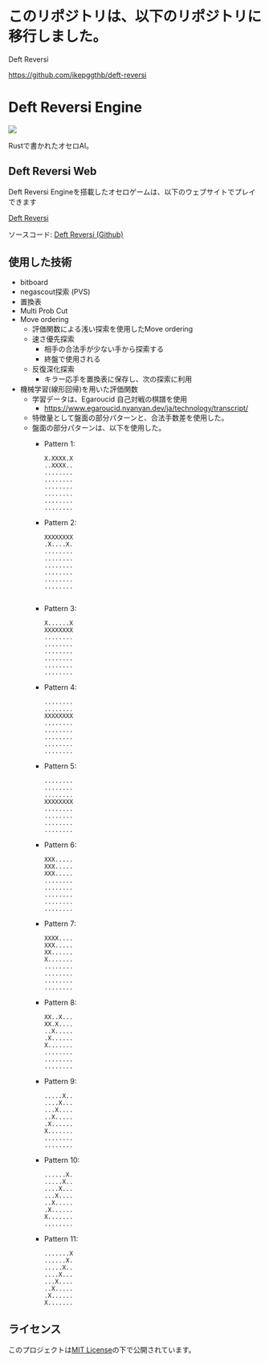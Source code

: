 # このリポジトリは、以下のリポジトリに移行しました。

Deft Reversi

https://github.com/ikepggthb/deft-reversi



# Deft Reversi Engine

<img src="https://img.shields.io/badge/-Rust-000000.svg?logo=rust&style=plastic">

Rustで書かれたオセロAI。

## Deft Reversi Web
Deft Reversi Engineを搭載したオセロゲームは、以下のウェブサイトでプレイできます

[ Deft Reversi](https://az.recazbowl.net/deft_web/)

ソースコード: 
[ Deft Reversi (Github)](https://github.com/ikepggthb/deft_web)

## 使用した技術
 - bitboard
 - negascout探索 (PVS)
 - 置換表
 - Multi Prob Cut
 - Move ordering
   - 評価関数による浅い探索を使用したMove ordering
   - 速さ優先探索
     - 相手の合法手が少ない手から探索する
     - 終盤で使用される
   - 反復深化探索
     - キラー応手を置換表に保存し、次の探索に利用
 - 機械学習(線形回帰)を用いた評価関数
   - 学習データは、Egaroucid 自己対戦の棋譜を使用
     - https://www.egaroucid.nyanyan.dev/ja/technology/transcript/
   - 特徴量として盤面の部分パターンと、合法手数差を使用した。
   - 盤面の部分パターンは、以下を使用した。
        - Pattern 1:
            ```
            X.XXXX.X
            ..XXXX..
            ........
            ........
            ........
            ........
            ........
            ........
            ```

        - Pattern 2:
            ```
            XXXXXXXX
            .X....X.
            ........
            ........
            ........
            ........
            ........
            ........
        
            ```

        - Pattern 3:
            ```
            X......X
            XXXXXXXX
            ........
            ........
            ........
            ........
            ........
            ........
            ```

        - Pattern 4:
            ```
            ........
            ........
            XXXXXXXX
            ........
            ........
            ........
            ........
            ........
            ```
        - Pattern 5:
            ```
            ........
            ........
            ........
            XXXXXXXX
            ........
            ........
            ........
            ........
            ```
        - Pattern 6:
            ```
            XXX.....
            XXX.....
            XXX.....
            ........
            ........
            ........
            ........
            ........
            ```
        - Pattern 7:
            ```
            XXXX....
            XXX.....
            XX......
            X.......
            ........
            ........
            ........
            ........
            ```

        - Pattern 8:
            ```
            XX..X...
            XX.X....
            ..X.....
            .X......
            X.......
            ........
            ........
            ........
            ```
        - Pattern 9:
            ```
            .....X..
            ....X...
            ...X....
            ..X.....
            .X......
            X.......
            ........
            ........
            ```
        - Pattern 10:
            ```
            ......X.
            .....X..
            ....X...
            ...X....
            ..X.....
            .X......
            X.......
            ........
            ```
        - Pattern 11:
            ```
            .......X
            ......X.
            .....X..
            ....X...
            ...X....
            ..X.....
            .X......
            X.......

            ```

## ライセンス
このプロジェクトは[MIT License](https://opensource.org/license/mit/)の下で公開されています。
